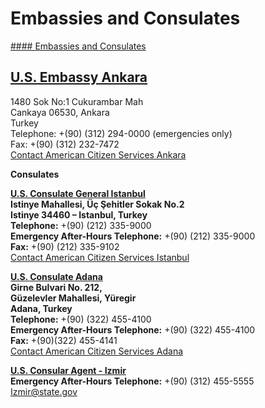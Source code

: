 # Embassies and Consulates

[#### Embassies and Consulates](javascript:void(0); "Embassies and Consulates")

## [U.S. Embassy Ankara](https://tr.usembassy.gov/embassy-consulates/ankara/)

1480 Sok No:1 Cukurambar Mah   
Cankaya 06530, Ankara  
Turkey  
Telephone: +(90) (312) 294-0000 (emergencies only)  
Fax: +(90) (312) 232-7472  
[Contact American Citizen Services Ankara](https://tr.usembassy.gov/u-s-citizen-services/contact-acs-ankara/)

**Consulates**

**[U.S. Consulate General Istanbul](https://tr.usembassy.gov/embassy-consulates/istanbul/)  
Istinye Mahallesi, Üç Şehitler Sokak No.2  
Istinye 34460 – Istanbul, Turkey  
Telephone:** +(90) (212) 335-9000  
**Emergency After-Hours Telephone:** +(90) (212) 335-9000  
**Fax:** +(90) (212) 335-9102  
[Contact American Citizen Services Istanbul](https://tr.usembassy.gov/u-s-citizen-services/contact-acs-istanbul/)

**[U.S. Consulate Adana](https://tr.usembassy.gov/embassy-consulates/adana/)  
Girne Bulvari No. 212,  
Güzelevler Mahallesi, Yüregir  
Adana, Turkey  
Telephone:** +(90) (322) 455-4100  
**Emergency After-Hours Telephone:** +(90) (322) 455-4100  
**Fax:** +(90)(322) 455-4141  
[Contact American Citizen Services Adana](https://tr.usembassy.gov/u-s-citizen-services/contact-acs-adana/)

**[U.S. Consular Agent - Izmir](https://tr.usembassy.gov/u-s-citizen-services/contact-izmir-consular-agency/)  
Emergency After-Hours Telephone:** +(90) (312) 455-5555  
[Izmir@state.gov](mailto:Izmir@state.gov)